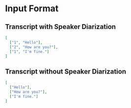 # Input Format

## Transcript with Speaker Diarization

```json
[
  ["1", "Hello"],
  ["2", "How are you?"],
  ["1", "I'm fine."]
]
```

## Transcript without Speaker Diarization

```json
[
  ["Hello"],
  ["How are you?"],
  ["I'm fine."]
]
```
